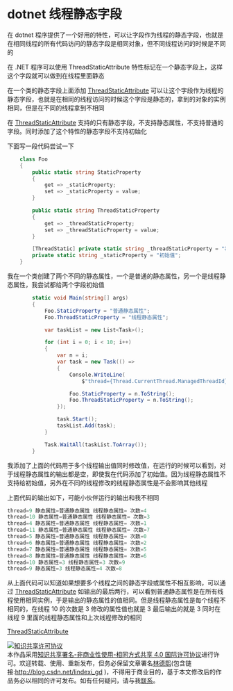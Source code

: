 # dotnet 线程静态字段

在 dotnet 程序提供了一个好用的特性，可以让字段作为线程的静态字段，也就是在相同线程的所有代码访问的静态字段是相同对象，但不同线程访问的时候是不同的

<!--more-->
<!-- csdn -->

在 .NET 程序可以使用 ThreadStaticAttribute 特性标记在一个静态字段上，这样这个字段就可以做到在线程里面静态

在一个类的静态字段上面添加 [ThreadStaticAttribute](https://docs.microsoft.com/en-us/dotnet/api/system.threadstaticattribute?wt.mc_id=MVP ) 可以让这个字段作为线程的静态字段，也就是在相同的线程访问的时候这个字段是静态的，拿到的对象的实例相同，但是在不同的线程拿到不相同

在 [ThreadStaticAttribute](https://docs.microsoft.com/en-us/dotnet/api/system.threadstaticattribute?wt.mc_id=MVP ) 支持的只有静态字段，不支持静态属性，不支持普通的字段。同时添加了这个特性的静态字段不支持初始化

下面写一段代码尝试一下

```csharp
    class Foo
    {
        public static string StaticProperty
        {
            get => _staticProperty;
            set => _staticProperty = value;
        }

        public static string ThreadStaticProperty
        {
            get => _threadStaticProperty;
            set => _threadStaticProperty = value;
        }

        [ThreadStatic] private static string _threadStaticProperty = "初始值";
        private static string _staticProperty = "初始值";
    }
```

我在一个类创建了两个不同的静态属性，一个是普通的静态属性，另一个是线程静态属性，我尝试都给两个字段初始值

```csharp
        static void Main(string[] args)
        {
            Foo.StaticProperty = "普通静态属性";
            Foo.ThreadStaticProperty = "线程静态属性";

            var taskList = new List<Task>();

            for (int i = 0; i < 10; i++)
            {
                var n = i;
                var task = new Task(() =>
                {
                    Console.WriteLine(
                        $"thread={Thread.CurrentThread.ManagedThreadId} 静态属性={Foo.StaticProperty} 线程静态属性={Foo.ThreadStaticProperty} 次数={n}");

                    Foo.StaticProperty = n.ToString();
                    Foo.ThreadStaticProperty = n.ToString();
                });

                task.Start();
                taskList.Add(task);
            }

            Task.WaitAll(taskList.ToArray());
        }

```

我添加了上面的代码用于多个线程输出值同时修改值，在运行的时候可以看到，对于线程静态属性的输出都是空，即使我在代码添加了初始值。因为线程静态属性不支持给初始值，另外在不同的线程修改的线程静态属性是不会影响其他线程

上面代码的输出如下，可能小伙伴运行的输出和我不相同

```csharp
thread=9 静态属性=普通静态属性 线程静态属性= 次数=4
thread=10 静态属性=普通静态属性 线程静态属性= 次数=3
thread=4 静态属性=普通静态属性 线程静态属性= 次数=1
thread=11 静态属性=普通静态属性 线程静态属性= 次数=7
thread=5 静态属性=普通静态属性 线程静态属性= 次数=0
thread=6 静态属性=普通静态属性 线程静态属性= 次数=2
thread=7 静态属性=普通静态属性 线程静态属性= 次数=5
thread=8 静态属性=普通静态属性 线程静态属性= 次数=6
thread=10 静态属性=3 线程静态属性=3 次数=9
thread=9 静态属性=3 线程静态属性=4 次数=8
```

从上面代码可以知道如果想要多个线程之间的静态字段或属性不相互影响，可以通过 [ThreadStaticAttribute](https://docs.microsoft.com/en-us/dotnet/api/system.threadstaticattribute?wt.mc_id=MVP ) 如输出的最后两行，可以看到普通静态属性是在所有线程使用相同实例，于是输出的静态属性的值相同。但是线程静态属性是每个线程不相同的，在线程 10 的次数是 3 修改的属性值也就是 3 最后输出的就是 3 同时在线程 9 里面的线程静态属性和上次线程修改的相同

[ThreadStaticAttribute](https://docs.microsoft.com/en-us/dotnet/api/system.threadstaticattribute?wt.mc_id=MVP )

<a rel="license" href="http://creativecommons.org/licenses/by-nc-sa/4.0/"><img alt="知识共享许可协议" style="border-width:0" src="https://licensebuttons.net/l/by-nc-sa/4.0/88x31.png" /></a><br />本作品采用<a rel="license" href="http://creativecommons.org/licenses/by-nc-sa/4.0/">知识共享署名-非商业性使用-相同方式共享 4.0 国际许可协议</a>进行许可。欢迎转载、使用、重新发布，但务必保留文章署名[林德熙](http://blog.csdn.net/lindexi_gd)(包含链接:http://blog.csdn.net/lindexi_gd )，不得用于商业目的，基于本文修改后的作品务必以相同的许可发布。如有任何疑问，请与我[联系](mailto:lindexi_gd@163.com)。
